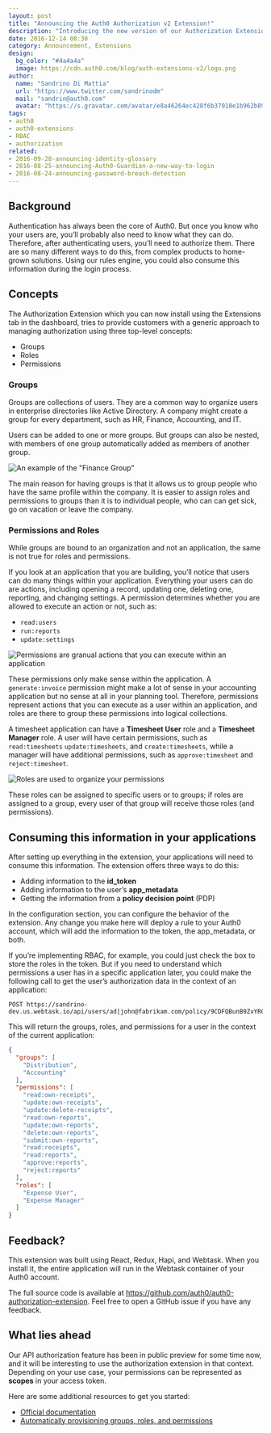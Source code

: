 ```yaml
---
layout: post
title: "Announcing the Auth0 Authorization v2 Extension!"
description: "Introducing the new version of our Authorization Extension which adds support for roles and permissions"
date: 2016-12-14 08:30
category: Announcement, Extensions
design:
  bg_color: "#4a4a4a"
  image: https://cdn.auth0.com/blog/auth-extensions-v2/logo.png
author:
  name: "Sandrino Di Mattia"
  url: "https://www.twitter.com/sandrinodm"
  mail: "sandrin@auth0.com"
  avatar: "https://s.gravatar.com/avatar/e8a46264ec428f6b37018e1b962b893a.png"
tags:
- auth0
- auth0-extensions
- RBAC
- authorization
related:
- 2016-09-28-announcing-identity-glossary
- 2016-08-25-announcing-Auth0-Guardian-a-new-way-to-login
- 2016-08-24-announcing-password-breach-detection
---
```


## Background

Authentication has always been the core of Auth0. But once you know who your users are, you’ll probably also need to know what they can do. Therefore, after authenticating users, you’ll need to authorize them. There are so many different ways to do this, from complex products to home-grown solutions. Using our rules engine, you could also consume this information during the login process.

## Concepts

The Authorization Extension which you can now install using the Extensions tab in the dashboard, tries to provide customers with a generic approach to managing authorization using three top-level concepts:

 - Groups
 - Roles
 - Permissions

### Groups

Groups are collections of users. They are a common way to organize users in enterprise directories like Active Directory. A company might create a group for every department, such as HR, Finance, Accounting, and IT.

Users can be added to one or more groups. But groups can also be nested, with members of one group automatically added as members of another group.

![An example of the "Finance Group"](https://cdn.auth0.com/blog/authorization-v2/group.png)

The main reason for having groups is that it allows us to group people who have the same profile within the company. It is easier to assign roles and permissions to groups than it is to individual people, who can can get sick, go on vacation or leave the company.

### Permissions and Roles

While groups are bound to an organization and not an application, the same is not true for roles and permissions.

If you look at an application that you are building, you’ll notice that users can do many things within your application. Everything your users can do are actions, including opening a record, updating one, deleting one, reporting, and changing settings. A permission determines whether you are allowed to execute an action or not, such as:

- `read:users`
- `run:reports`
- `update:settings`

![Permissions are granual actions that you can execute within an application](https://cdn.auth0.com/blog/authorization-v2/permissions.png)

These permissions only make sense within the application. A `generate:invoice` permission might make a lot of sense in your accounting application but no sense at all in your planning tool. Therefore, permissions represent actions that you can execute as a user within an application, and roles are there to group these permissions into logical collections.

A timesheet application can have a **Timesheet User** role and a **Timesheet Manager** role. A user will have certain permissions, such as `read:timesheets` `update:timesheets`, and `create:timesheets`, while a manager will have additional permissions, such as `approve:timesheet` and `reject:timesheet`.

![Roles are used to organize your permissions](https://cdn.auth0.com/blog/authorization-v2/role.png)

These roles can be assigned to specific users or to groups; if roles are assigned to a group, every user of that group will receive those roles (and permissions).

## Consuming this information in your applications

After setting up everything in the extension, your applications will need to consume this information. The extension offers three ways to do this:

 - Adding information to the **id_token**
 - Adding information to the user’s **app_metadata**
 - Getting the information from a **policy decision point** (PDP)

In the configuration section, you can configure the behavior of the extension. Any change you make here will deploy a rule to your Auth0 account, which will add the information to the token, the app_metadata, or both.

If you’re implementing RBAC, for example, you could just check the box to store the roles in the token. But if you need to understand which permissions a user has in a specific application later, you could make the following call to get the user’s authorization data in the context of an application:

```
POST https://sandrino-dev.us.webtask.io/api/users/ad|john@fabrikam.com/policy/9CDFQBunB9ZvYRCpFWJlzpH9tUwclGIO
```

This will return the groups, roles, and permissions for a user in the context of the current application:

```json
{
  "groups": [
    "Distribution",
    "Accounting"
  ],
  "permissions": [
    "read:own-receipts",
    "update:own-receipts",
    "update:delete-receipts",
    "read:own-reports",
    "update:own-reports",
    "delete:own-reports",
    "submit:own-reports",
    "read:receipts",
    "read:reports",
    "approve:reports",
    "reject:reports"
  ],
  "roles": [
    "Expense User",
    "Expense Manager"
  ]
}
```

## Feedback?

This extension was built using React, Redux, Hapi, and Webtask. When you install it, the entire application will run in the Webtask container of your Auth0 account.

The full source code is available at https://github.com/auth0/auth0-authorization-extension. Feel free to open a GitHub issue if you have any feedback. 

## What lies ahead

Our API authorization feature has been in public preview for some time now, and it will be interesting to use the authorization extension in that context. Depending on your use case, your permissions can be represented as **scopes** in your access token.

Here are some additional resources to get you started:

- [Official documentation](https://auth0.com/docs/extensions/authorization-extension)
- [Automatically provisioning groups, roles, and permissions](https://github.com/auth0-extensions/authz-extension-automation-sample)
